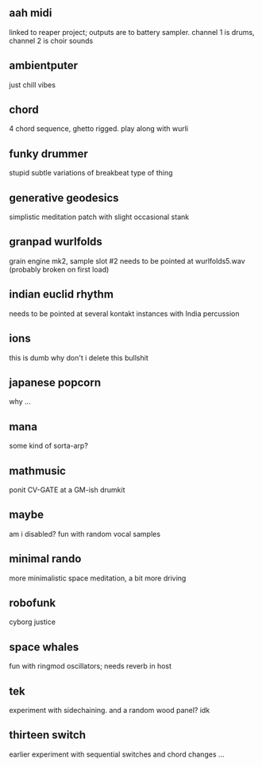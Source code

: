 ## aah midi

linked to reaper project; outputs are to battery sampler. channel 1 is drums, channel 2 is choir sounds

## ambientputer

just chill vibes

## chord

4 chord sequence, ghetto rigged. play along with wurli

## funky drummer

stupid subtle variations of breakbeat type of thing

## generative geodesics

simplistic meditation patch with slight occasional stank

## granpad wurlfolds

grain engine mk2, sample slot #2 needs to be pointed at wurlfolds5.wav (probably broken on first load)

## indian euclid rhythm

needs to be pointed at several kontakt instances with India percussion

## ions

this is dumb why don't i delete this bullshit

## japanese popcorn

why ...

## mana

some kind of sorta-arp?

## mathmusic

ponit CV-GATE at a GM-ish drumkit

## maybe

am i disabled? fun with random vocal samples

## minimal rando

more minimalistic space meditation, a bit more driving

## robofunk

cyborg justice

## space whales

fun with ringmod oscillators; needs reverb in host

## tek

experiment with sidechaining. and a random wood panel? idk

## thirteen switch

earlier experiment with sequential switches and chord changes ... 





